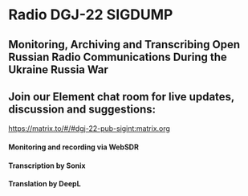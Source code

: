 # Radio DGJ-22 SIGDUMP

## Monitoring, Archiving and Transcribing Open Russian Radio Communications During the Ukraine Russia War

## Join our Element chat room for live updates, discussion and suggestions:

https://matrix.to/#/#dgj-22-pub-sigint:matrix.org

#### Monitoring and recording via WebSDR
#### Transcription by Sonix
#### Translation by DeepL
